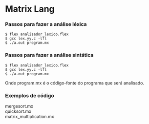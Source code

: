 # Matrix Lang

### Passos para fazer a análise léxica

`$ flex analisador_lexico.flex`<br/>
`$ gcc lex.yy.c -lfl`<br/>
`$ ./a.out program.mx`<br/>

### Passos para fazer a análise sintática

`$ flex analisador_lexico.flex`<br/>
`$ gcc lex.yy.c -lfl`<br/>
`$ ./a.out program.mx`<br/>

Onde program.mx é o código-fonte do programa que será analisado.

### Exemplos de código
mergesort.mx<br/>
quicksort.mx<br/>
matrix_multiplication.mx<br/>

